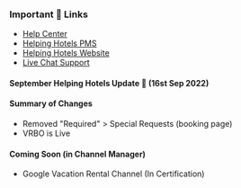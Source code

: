 ### Important 🔗 Links
- [Help Center](https://helpinghotels.info)
- [Helping Hotels PMS](https://pms.helpinghotels.com)
- [Helping Hotels Website](https://helpinghotels.com)
- [Live Chat Support](https://chat.socialhub.center/signup_user_complete/?id=w3ib57i7j3f1fcp7x3garfr6dy)
#### September Helping Hotels Update 🚀 (16st Sep 2022)
#### Summary of Changes
- Removed "Required" > Special Requests (booking page)
- VRBO is Live
#### Coming Soon (in Channel Manager)
- Google Vacation Rental Channel (In Certification)
